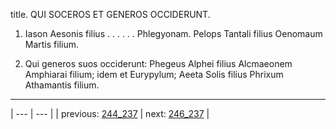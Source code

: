 title. QUI SOCEROS ET GENEROS OCCIDERUNT.



1. Iason Aesonis filius . . . . . . Phlegyonam. Pelops Tantali filius Oenomaum Martis filium.



2. Qui generos suos occiderunt: Phegeus Alphei filius Alcmaeonem Amphiarai filium; idem et Eurypylum; Aeeta Solis filius Phrixum Athamantis filium.



---

| --- | --- |
| previous: [244_237](../244_237/) | next: [246_237](../246_237/) |